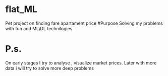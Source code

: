 # flat_ML
Pet project on finding fare apartament price
#Purpose
Solving my problems with fun and ML\DL technilogies.
# P.s.
On early stages I try to analyse , visualize market prices. Later with more data i will try to solve more deep problems
